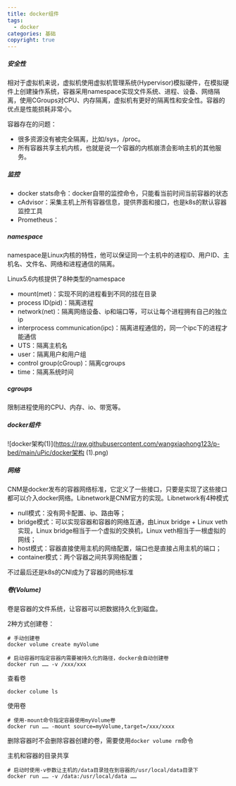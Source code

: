 ```yaml
---
title: docker组件
tags:
  - docker
categories: 基础
copyright: true
---
```


##### 安全性

相对于虚拟机来说，虚拟机使用虚拟机管理系统(Hypervisor)模拟硬件，在模拟硬件上创建操作系统，容器采用namespace实现文件系统、进程、设备、网络隔离，使用CGroups对CPU、内存隔离，虚拟机有更好的隔离性和安全性。容器的优点是性能损耗非常小。

容器存在的问题：

*   很多资源没有被完全隔离，比如/sys，/proc。
*   所有容器共享主机内核，也就是说一个容器的内核崩溃会影响主机的其他服务。

##### 监控

*   docker stats命令：docker自带的监控命令，只能看当前时间当前容器的状态
*   cAdvisor：采集主机上所有容器信息，提供界面和接口，也是k8s的默认容器监控工具
*   Prometheus：

##### namespace

namespace是Linux内核的特性，他可以保证同一个主机中的进程ID、用户ID、主机名、文件名、网络和进程通信的隔离。

Linux5.6内核提供了8种类型的namespace

*   mount(met)：实现不同的进程看到不同的挂在目录
*   process ID(pid)：隔离进程
*   network(net)：隔离网络设备、ip和端口等，可以让每个进程拥有自己的独立ip
*   interprocess communication(ipc)：隔离进程通信的，同一个ipc下的进程才能通信
*   UTS：隔离主机名
*   user：隔离用户和用户组
*   control group(cGroup)：隔离cgroups
*   time：隔离系统时间

##### cgroups

限制进程使用的CPU、内存、io、带宽等。

##### docker组件

![docker架构(1)](https://raw.githubusercontent.com/wangxiaohong123/p-bed/main/uPic/docker架构 (1).png)

##### 网络

CNM是docker发布的容器网络标准，它定义了一些接口，只要是实现了这些接口都可以介入docker网络。Libnetwork是CNM官方的实现。Libnetwork有4种模式

*   null模式：没有网卡配置、ip、路由等；
*   bridge模式：可以实现容器和容器的网络互通，由Linux bridge + Linux veth实现，Linux bridge相当于一个虚拟的交换机，Linux veth相当于一根虚拟的网线；
*   host模式：容器直接使用主机的网络配置，端口也是直接占用主机的端口；
*   container模式：两个容器之间共享网络配置；

不过最后还是k8s的CNI成为了容器的网络标准

##### 卷(Volume)

卷是容器的文件系统，让容器可以把数据持久化到磁盘。

2种方式创建卷：

```shell
# 手动创建卷
docker volume create myVolume

# 启动容器时指定容器内需要被持久化的路径，docker会自动创建卷
docker run …… -v /xxx/xxx
```

查看卷

```shell
docker colume ls
```

使用卷

```shell
# 使用-mount命令指定容器使用myVolume卷
docker run …… -mount source=myVolume,target=/xxx/xxxx
```

删除容器时不会删除容器创建的卷，需要使用`docker volume rm`命令

主机和容器的目录共享

```shell
# 启动时使用-v参数让主机的/data目录挂在到容器的/usr/local/data目录下
docker run …… -v /data:/usr/local/data ……
```

